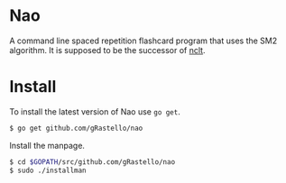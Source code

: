 # Nao
A command line spaced repetition flashcard program that uses the SM2 algorithm. It is supposed to be the successor of [nclt](https://github.com/gRastello/nclt).

# Install
To install the latest version of Nao use `go get`.
```bash
$ go get github.com/gRastello/nao
```

Install the manpage.
```bash
$ cd $GOPATH/src/github.com/gRastello/nao
$ sudo ./installman
```
